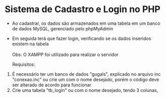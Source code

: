 # Sistema de Cadastro e Login no PHP
- Ao cadastrar, os dados são armazenados em uma tabela em um banco de dados MySQL, gerenciado pelo phpMyAdmin
- Em seguida terá que fazer login, verificando se os dados inseridos existem na tabela<br/><br/>
  Obs: O XAMPP foi utilizado para realizar o servidor 
  
  Requisitos:
 1. É necessário ter um banco de dados "gugals", explicado no arquivo inc "conexao.inc" ou crie um com o nome desejado, porém o código deve ser alterado de acordo para funcionar
 2. Crie uma tabela "tb_login" ou com o nome desejado, tendo 3 colunas,
